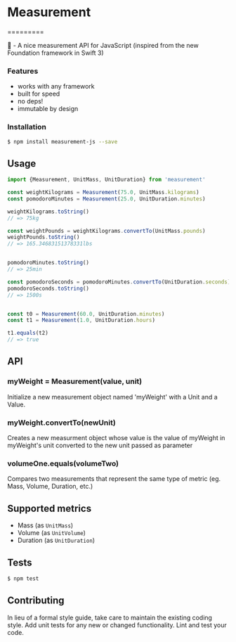 # Measurement
=========
<!--
[![stability][0]][1]
[![npm version][2]][3] [![build status][4]][5] [![test coverage][6]][7]
[![downloads][8]][9] [![js-standard-style][10]][11] -->

📏  -  A nice measurement API for JavaScript (inspired from the new Foundation framework in Swift 3)


### Features
- works with any framework
- built for speed
- no deps!
- immutable by design

### Installation
```sh
$ npm install measurement-js --save
```

## Usage
```js
import {Measurement, UnitMass, UnitDuration} from 'measurement'

const weightKilograms = Measurement(75.0, UnitMass.kilograms)
const pomodoroMinutes = Measurement(25.0, UnitDuration.minutes)

weightKilograms.toString()
// => 75kg

const weightPounds = weightKilograms.convertTo(UnitMass.pounds)
weightPounds.toString()
// => 165.34683151378331lbs


pomodoroMinutes.toString()
// => 25min

const pomodoroSeconds = pomodoroMinutes.convertTo(UnitDuration.seconds)
pomodoroSeconds.toString()
// => 1500s


const t0 = Measurement(60.0, UnitDuration.minutes)
const t1 = Measurement(1.0, UnitDuration.hours)

t1.equals(t2)
// => true
```

## API
### myWeight = Measurement(value, unit)
Initialize a new measurement object named 'myWeight' with a Unit and a Value.

### myWeight.convertTo(newUnit)
Creates a new measurment object whose value is the value of myWeight in myWeight's unit converted to the new unit passed as parameter

### volumeOne.equals(volumeTwo)
Compares two measurements that represent the same type of metric (eg. Mass, Volume, Duration, etc.)


## Supported metrics
* Mass (as `UnitMass`)
* Volume (as `UnitVolume`)
* Duration (as `UnitDuration`)


## Tests
```sh
$ npm test
```

## Contributing
In lieu of a formal style guide, take care to maintain the existing coding style. Add unit tests for any new or changed functionality. Lint and test your code.
